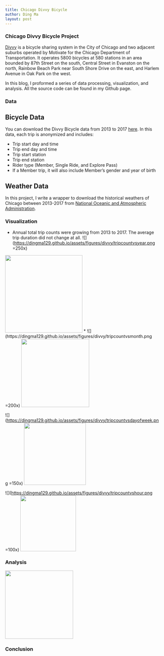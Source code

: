 ```yaml
---
title: Chicago Divvy Bicycle
author: Ding Ma
layout: post
---
```


### Chicago Divvy Bicycle Project

[Divvy](https://www.divvybikes.com/) is a bicycle sharing system in the City of Chicago and two adjacent suburbs operated by Motivate for the Chicago Department of Transportation. It operates 5800 bicycles at 580 stations in an area bounded by 87th Street on the south, Central Street in Evanston on the north, Rainbow Beach Park near South Shore Drive on the east, and Harlem Avenue in Oak Park on the west.

In this blog, I proformed a series of data processing, visualization, and analysis. All the source code can be found in my Github page.

### Data
## Bicycle Data
You can download the Divvy Bicycle data from 2013 to 2017 [here](https://www.divvybikes.com/system-data).
In this data, each trip is anonymized and includes:
  * Trip start day and time
  * Trip end day and time
  * Trip start station
  * Trip end station
  * Rider type (Member, Single Ride, and Explore Pass)
  * If a Member trip, it will also include Member’s gender and year of birth

## Weather Data
In this project, I write a wrapper to download the historical weathers of Chicago between 2013-2017 from [National Oceanic and Atmospheric Administration](https://www.noaa.gov).

### Visualization
  * Annual total trip counts were growing from 2013 to 2017. The average trip duration did not change at all.
![](https://dingma129.github.io/assets/figures/divvy/tripcountvsyear.png =250x)
<img src="https://dingma129.github.io/assets/figures/divvy/tripcountvsyear.png" width="250">
  * 
![](https://dingma129.github.io/assets/figures/divvy/tripcountvsmonth.png =200x)
<img src="https://dingma129.github.io/assets/figures/divvy/tripcountvsmonth.png" width="220">

![](https://dingma129.github.io/assets/figures/divvy/tripcountvsdayofweek.png =150x)
<img src="https://dingma129.github.io/assets/figures/divvy/tripcountvsdayofweek.png" width="200">

![](https://dingma129.github.io/assets/figures/divvy/tripcountvshour.png =100x)
<img src="https://dingma129.github.io/assets/figures/divvy/tripcountvshour.png" width="180">

### Analysis
<img src="assets/aaa.html" width="220">

### Conclusion
